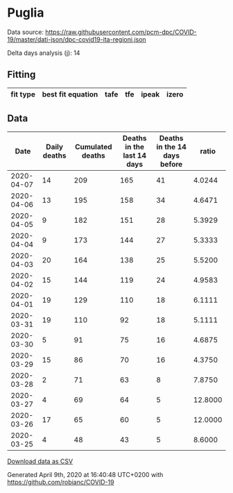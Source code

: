 # Puglia

Data source: https://raw.githubusercontent.com/pcm-dpc/COVID-19/master/dati-json/dpc-covid19-ita-regioni.json

Delta days analysis (j): 14

## Fitting 
|fit type|best fit equation|tafe|tfe|ipeak|izero|
|-------|-----|--------|------|---|---|

## Data
|Date|Daily deaths|Cumulated deaths|Deaths in the last 14 days|Deaths in the 14 days before|ratio|
|----|----------|-----------|-------|--------------------|-----|
|2020-04-07|14|209|165|41|4.0244|
|2020-04-06|13|195|158|34|4.6471|
|2020-04-05|9|182|151|28|5.3929|
|2020-04-04|9|173|144|27|5.3333|
|2020-04-03|20|164|138|25|5.5200|
|2020-04-02|15|144|119|24|4.9583|
|2020-04-01|19|129|110|18|6.1111|
|2020-03-31|19|110|92|18|5.1111|
|2020-03-30|5|91|75|16|4.6875|
|2020-03-29|15|86|70|16|4.3750|
|2020-03-28|2|71|63|8|7.8750|
|2020-03-27|4|69|64|5|12.8000|
|2020-03-26|17|65|60|5|12.0000|
|2020-03-25|4|48|43|5|8.6000|

[Download data as CSV](COVID-19_puglia_j14_2020-04-07.csv)

Generated April 9th, 2020 at 16:40:48 UTC+0200 with https://github.com/robianc/COVID-19
